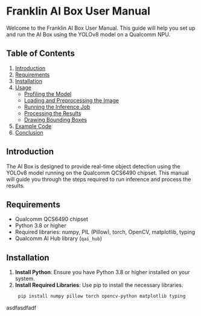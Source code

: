# Franklin AI Box User Manual

Welcome to the Franklin AI Box User Manual. This guide will help you set up and run the AI Box using the YOLOv8 model on a Qualcomm NPU.

## Table of Contents
1. [Introduction](#introduction)
2. [Requirements](#requirements)
3. [Installation](#installation)
4. [Usage](#usage)
    - [Profiling the Model](#profiling-the-model)
    - [Loading and Preprocessing the Image](#loading-and-preprocessing-the-image)
    - [Running the Inference Job](#running-the-inference-job)
    - [Processing the Results](#processing-the-results)
    - [Drawing Bounding Boxes](#drawing-bounding-boxes)
5. [Example Code](#example-code)
6. [Conclusion](#conclusion)

## Introduction
The AI Box is designed to provide real-time object detection using the YOLOv8 model running on the Qualcomm QCS6490 chipset. This manual will guide you through the steps required to run inference and process the results.

## Requirements
- Qualcomm QCS6490 chipset
- Python 3.8 or higher
- Required libraries: numpy, PIL (Pillow), torch, OpenCV, matplotlib, typing
- Qualcomm AI Hub library (`qai_hub`)

## Installation
1. **Install Python**: Ensure you have Python 3.8 or higher installed on your system.
2. **Install Required Libraries**: Use pip to install the necessary libraries.
   ```bash
    pip install numpy pillow torch opencv-python matplotlib typing
   ```
asdfasdfadf
